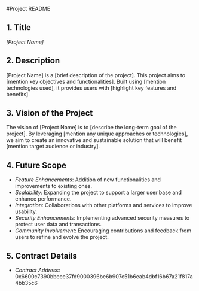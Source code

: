 #Project README

## 1. Title
*[Project Name]*

## 2. Description
[Project Name] is a [brief description of the project]. This project aims to [mention key objectives and functionalities]. Built using [mention technologies used], it provides users with [highlight key features and benefits].

## 3. Vision of the Project
The vision of [Project Name] is to [describe the long-term goal of the project]. By leveraging [mention any unique approaches or technologies], we aim to create an innovative and sustainable solution that will benefit [mention target audience or industry].

## 4. Future Scope
- *Feature Enhancements*: Addition of new functionalities and improvements to existing ones.
- *Scalability*: Expanding the project to support a larger user base and enhance performance.
- *Integration*: Collaborations with other platforms and services to improve usability.
- *Security Enhancements*: Implementing advanced security measures to protect user data and transactions.
- *Community Involvement*: Encouraging contributions and feedback from users to refine and evolve the project.

## 5. Contract Details
- *Contract Address*: 0x6600c7390bbeee37fd9000396be6b907c51b6eab4dbf16b67a21f817a4bb35c6
